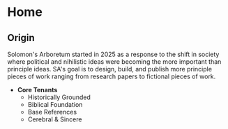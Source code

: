 # Home

## Origin

Solomon's Arboretum started in 2025 as a response to the shift in society where political and nihilistic ideas were becoming the more important than principle ideas. SA's goal is to design, build, and publish more principle pieces of work ranging from research papers to fictional pieces of work.

* **Core Tenants**
    * Historically Grounded
    * Biblical Foundation
    * Base References
    * Cerebral & Sincere